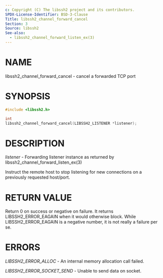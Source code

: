 ```yaml
---
c: Copyright (C) The libssh2 project and its contributors.
SPDX-License-Identifier: BSD-3-Clause
Title: libssh2_channel_forward_cancel
Section: 3
Source: libssh2
See-also:
  - libssh2_channel_forward_listen_ex(3)
---
```


# NAME

libssh2_channel_forward_cancel - cancel a forwarded TCP port

# SYNOPSIS

~~~c
#include <libssh2.h>

int
libssh2_channel_forward_cancel(LIBSSH2_LISTENER *listener);
~~~

# DESCRIPTION

*listener* - Forwarding listener instance as returned by
libssh2_channel_forward_listen_ex(3)

Instruct the remote host to stop listening for new connections on a previously
requested host/port.

# RETURN VALUE

Return 0 on success or negative on failure. It returns
LIBSSH2_ERROR_EAGAIN when it would otherwise block. While
LIBSSH2_ERROR_EAGAIN is a negative number, it is not really a failure per se.

# ERRORS

*LIBSSH2_ERROR_ALLOC* - An internal memory allocation call failed.

*LIBSSH2_ERROR_SOCKET_SEND* - Unable to send data on socket.
